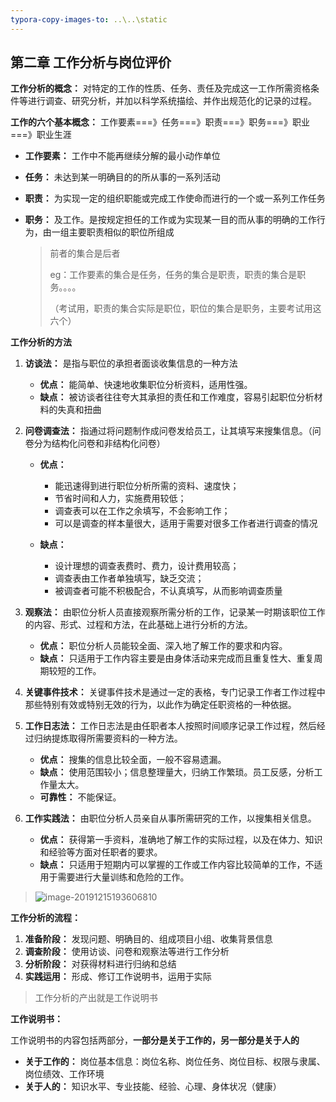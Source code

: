 ```yaml
---
typora-copy-images-to: ..\..\static
---
```


## 第二章 工作分析与岗位评价

**工作分析的概念：** 对特定的工作的性质、任务、责任及完成这一工作所需资格条件等进行调查、研究分析，并加以科学系统描绘、并作出规范化的记录的过程。

**工作的六个基本概念：** 工作要素===》任务===》职责===》职务===》职业===》职业生涯

- **工作要素：** 工作中不能再继续分解的最小动作单位

- **任务：** 未达到某一明确目的的所从事的一系列活动

- **职责：** 为实现一定的组织职能或完成工作使命而进行的一个或一系列工作任务

- **职务：** 及工作。是按规定担任的工作或为实现某一目的而从事的明确的工作行为，由一组主要职责相似的职位所组成

  > 前者的集合是后者
  >
  > eg：工作要素的集合是任务，任务的集合是职责，职责的集合是职务。。。。
  >
  > （考试用，职责的集合实际是职位，职位的集合是职务，主要考试用这六个）

**工作分析的方法**

1. **访谈法：** 是指与职位的承担者面谈收集信息的一种方法
   * **优点：** 能简单、快速地收集职位分析资料，适用性强。
   * **缺点：** 被访谈者往往夸大其承担的责任和工作难度，容易引起职位分析材料的失真和扭曲

2. **问卷调查法：** 指通过将问题制作成问卷发给员工，让其填写来搜集信息。（问卷分为结构化问卷和非结构化问卷）

   - **优点：** 
     * 能迅速得到进行职位分析所需的资料、速度快；
     * 节省时间和人力，实施费用较低；
     * 调查表可以在工作之余填写，不会影响工作；
     * 可以是调查的样本量很大，适用于需要对很多工作者进行调查的情况

   - **缺点：**
     - 设计理想的调查表费时、费力，设计费用较高；
     - 调查表由工作者单独填写，缺乏交流；
     - 被调查者可能不积极配合，不认真填写，从而影响调查质量

3. **观察法：** 由职位分析人员直接观察所需分析的工作，记录某一时期该职位工作的内容、形式、过程和方法，在此基础上进行分析的方法。
   * **优点：** 职位分析人员能较全面、深入地了解工作的要求和内容。
   * **缺点：** 只适用于工作内容主要是由身体活动来完成而且重复性大、重复周期较短的工作。

4. **关键事件技术：** 关键事件技术是通过一定的表格，专门记录工作者工作过程中那些特别有效或特别无效的行为，以此作为确定任职资格的一种依据。

5. **工作日志法：** 工作日志法是由任职者本人按照时间顺序记录工作过程，然后经过归纳提炼取得所需要资料的一种方法。
   - **优点：** 搜集的信息比较全面，一般不容易遗漏。
   - **缺点：** 使用范围较小；信息整理量大，归纳工作繁琐。员工反感，分析工作量太大。
   - **可靠性：** 不能保证。
6. **工作实践法：** 由职位分析人员亲自从事所需研究的工作，以搜集相关信息。
   - **优点：** 获得第一手资料，准确地了解工作的实际过程，以及在体力、知识和经验等方面对任职者的要求。
   - **缺点：** 只适用于短期内可以掌握的工作或工作内容比较简单的工作，不适用于需要进行大量训练和危险的工作。

> ![image-20191215193606810](https://static.jindll.com/notes/image-20191215193606810.png)

**工作分析的流程：** 

1. **准备阶段：** 发现问题、明确目的、组成项目小组、收集背景信息
2. **调查阶段：** 使用访谈、问卷和观察法等进行工作分析
3. **分析阶段：** 对获得材料进行归纳和总结
4. **实践运用：** 形成、修订工作说明书，运用于实际

> 工作分析的产出就是工作说明书

**工作说明书：**

工作说明书的内容包括两部分，**一部分是关于工作的，另一部分是关于人的**

- **关于工作的：** 岗位基本信息：岗位名称、岗位任务、岗位目标、权限与隶属、岗位绩效、工作环境
- **关于人的：** 知识水平、专业技能、经验、心理、身体状况（健康）